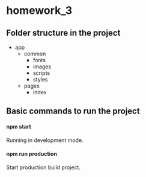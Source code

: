 # homework_3

## Folder structure in the project
- app
	- common
        - fonts
        - images
        - scripts
        - styles
    - pages
        - index

## Basic commands to run the project

#### npm start 
Running in development mode.

#### npm run production
Start production build project.